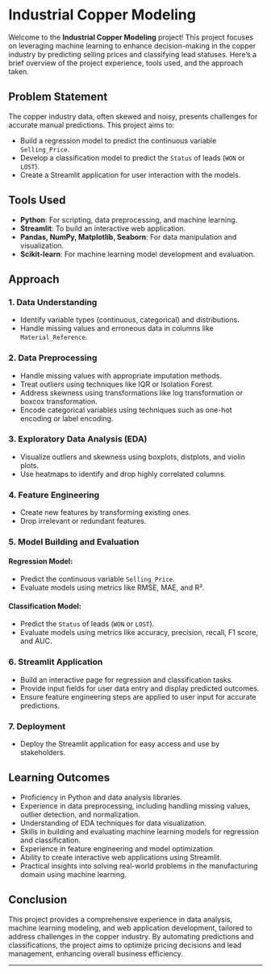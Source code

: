 # Industrial Copper Modeling

Welcome to the **Industrial Copper Modeling** project! This project focuses on leveraging machine learning to enhance decision-making in the copper industry by predicting selling prices and classifying lead statuses. Here’s a brief overview of the project experience, tools used, and the approach taken.

## Problem Statement
The copper industry data, often skewed and noisy, presents challenges for accurate manual predictions. This project aims to:
- Build a regression model to predict the continuous variable `Selling_Price`.
- Develop a classification model to predict the `Status` of leads (`WON` or `LOST`).
- Create a Streamlit application for user interaction with the models.

## Tools Used
- **Python**: For scripting, data preprocessing, and machine learning.
- **Streamlit**: To build an interactive web application.
- **Pandas, NumPy, Matplotlib, Seaborn**: For data manipulation and visualization.
- **Scikit-learn**: For machine learning model development and evaluation.

## Approach

### 1. Data Understanding
- Identify variable types (continuous, categorical) and distributions.
- Handle missing values and erroneous data in columns like `Material_Reference`.

### 2. Data Preprocessing
- Handle missing values with appropriate imputation methods.
- Treat outliers using techniques like IQR or Isolation Forest.
- Address skewness using transformations like log transformation or boxcox transformation.
- Encode categorical variables using techniques such as one-hot encoding or label encoding.

### 3. Exploratory Data Analysis (EDA)
- Visualize outliers and skewness using boxplots, distplots, and violin plots.
- Use heatmaps to identify and drop highly correlated columns.

### 4. Feature Engineering
- Create new features by transforming existing ones.
- Drop irrelevant or redundant features.

### 5. Model Building and Evaluation
#### Regression Model:
- Predict the continuous variable `Selling_Price`.
- Evaluate models using metrics like RMSE, MAE, and R².

#### Classification Model:
- Predict the `Status` of leads (`WON` or `LOST`).
- Evaluate models using metrics like accuracy, precision, recall, F1 score, and AUC.

### 6. Streamlit Application
- Build an interactive page for regression and classification tasks.
- Provide input fields for user data entry and display predicted outcomes.
- Ensure feature engineering steps are applied to user input for accurate predictions.

### 7. Deployment
- Deploy the Streamlit application for easy access and use by stakeholders.

## Learning Outcomes
- Proficiency in Python and data analysis libraries.
- Experience in data preprocessing, including handling missing values, outlier detection, and normalization.
- Understanding of EDA techniques for data visualization.
- Skills in building and evaluating machine learning models for regression and classification.
- Experience in feature engineering and model optimization.
- Ability to create interactive web applications using Streamlit.
- Practical insights into solving real-world problems in the manufacturing domain using machine learning.

## Conclusion
This project provides a comprehensive experience in data analysis, machine learning modeling, and web application development, tailored to address challenges in the copper industry. By automating predictions and classifications, the project aims to optimize pricing decisions and lead management, enhancing overall business efficiency.

---


